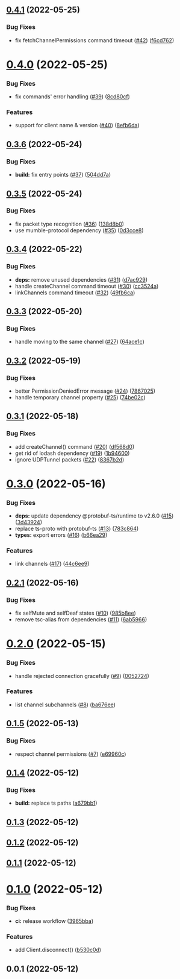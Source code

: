 

## [0.4.1](https://github.com/tf2pickup-org/simple-mumble-bot/compare/0.4.0...0.4.1) (2022-05-25)


### Bug Fixes

* fix fetchChannelPermissions command timeout ([#42](https://github.com/tf2pickup-org/simple-mumble-bot/issues/42)) ([f6cd762](https://github.com/tf2pickup-org/simple-mumble-bot/commit/f6cd7629f18b45499916cf62f258d1f7c0483c4f))

# [0.4.0](https://github.com/tf2pickup-org/simple-mumble-bot/compare/0.3.6...0.4.0) (2022-05-25)


### Bug Fixes

* fix commands' error handling ([#39](https://github.com/tf2pickup-org/simple-mumble-bot/issues/39)) ([8cd80cf](https://github.com/tf2pickup-org/simple-mumble-bot/commit/8cd80cfcb88a725b9de82a124dc57e0d0868b464))


### Features

* support for client name & version ([#40](https://github.com/tf2pickup-org/simple-mumble-bot/issues/40)) ([8efb6da](https://github.com/tf2pickup-org/simple-mumble-bot/commit/8efb6da52c8139034245e02faef3486d882e769a))

## [0.3.6](https://github.com/tf2pickup-org/simple-mumble-bot/compare/0.3.5...0.3.6) (2022-05-24)


### Bug Fixes

* **build:** fix entry points ([#37](https://github.com/tf2pickup-org/simple-mumble-bot/issues/37)) ([504dd7a](https://github.com/tf2pickup-org/simple-mumble-bot/commit/504dd7a2624b4d774f592215de942d5d890680fd))

## [0.3.5](https://github.com/tf2pickup-org/simple-mumble-bot/compare/0.3.4...0.3.5) (2022-05-24)


### Bug Fixes

* fix packet type recognition ([#36](https://github.com/tf2pickup-org/simple-mumble-bot/issues/36)) ([138d8b0](https://github.com/tf2pickup-org/simple-mumble-bot/commit/138d8b0f45cdaebd958c0180b0db27ede1a71492))
* use mumble-protocol dependency ([#35](https://github.com/tf2pickup-org/simple-mumble-bot/issues/35)) ([0d3cce8](https://github.com/tf2pickup-org/simple-mumble-bot/commit/0d3cce8efdcb821c9252322e366d56e28b077739))

## [0.3.4](https://github.com/tf2pickup-org/simple-mumble-bot/compare/0.3.3...0.3.4) (2022-05-22)


### Bug Fixes

* **deps:** remove unused dependencies ([#31](https://github.com/tf2pickup-org/simple-mumble-bot/issues/31)) ([d7ac929](https://github.com/tf2pickup-org/simple-mumble-bot/commit/d7ac9293b400924c68a0513c86f4473d361a736f))
* handle createChannel command timeout ([#30](https://github.com/tf2pickup-org/simple-mumble-bot/issues/30)) ([cc3524a](https://github.com/tf2pickup-org/simple-mumble-bot/commit/cc3524abac21a776eb659c7317c65a83d11c66c2))
* linkChannels command timeout ([#32](https://github.com/tf2pickup-org/simple-mumble-bot/issues/32)) ([49fb6ca](https://github.com/tf2pickup-org/simple-mumble-bot/commit/49fb6cabbc19ae251ea5b0b36bdbec574df20a36))

## [0.3.3](https://github.com/tf2pickup-org/simple-mumble-bot/compare/0.3.2...0.3.3) (2022-05-20)


### Bug Fixes

* handle moving to the same channel ([#27](https://github.com/tf2pickup-org/simple-mumble-bot/issues/27)) ([64ace1c](https://github.com/tf2pickup-org/simple-mumble-bot/commit/64ace1c929768ec2121692414c5d9947a67b9061))

## [0.3.2](https://github.com/tf2pickup-org/simple-mumble-bot/compare/0.3.1...0.3.2) (2022-05-19)


### Bug Fixes

* better PermissionDeniedError message ([#24](https://github.com/tf2pickup-org/simple-mumble-bot/issues/24)) ([7867025](https://github.com/tf2pickup-org/simple-mumble-bot/commit/78670254da2496182ec45a424efbab461ed78d1e))
* handle temporary channel property ([#25](https://github.com/tf2pickup-org/simple-mumble-bot/issues/25)) ([74be02c](https://github.com/tf2pickup-org/simple-mumble-bot/commit/74be02c67d4f48bb30d980be503f0c835ceb4219))

## [0.3.1](https://github.com/tf2pickup-org/simple-mumble-bot/compare/0.3.0...0.3.1) (2022-05-18)


### Bug Fixes

* add createChannel() command ([#20](https://github.com/tf2pickup-org/simple-mumble-bot/issues/20)) ([df568d0](https://github.com/tf2pickup-org/simple-mumble-bot/commit/df568d0e0dfd0ca9cbf0ab5b4b9a35d8aed781a2))
* get rid of lodash dependency ([#19](https://github.com/tf2pickup-org/simple-mumble-bot/issues/19)) ([1b94600](https://github.com/tf2pickup-org/simple-mumble-bot/commit/1b9460021713cd8d3f401b2caa39a1bbfaf551fe))
* ignore UDPTunnel packets ([#22](https://github.com/tf2pickup-org/simple-mumble-bot/issues/22)) ([8367b2d](https://github.com/tf2pickup-org/simple-mumble-bot/commit/8367b2d8cb4d64b2b653b2592bd7d0fe824c5b26))

# [0.3.0](https://github.com/tf2pickup-org/simple-mumble-bot/compare/0.2.1...0.3.0) (2022-05-16)


### Bug Fixes

* **deps:** update dependency @protobuf-ts/runtime to v2.6.0 ([#15](https://github.com/tf2pickup-org/simple-mumble-bot/issues/15)) ([3d43924](https://github.com/tf2pickup-org/simple-mumble-bot/commit/3d439248610561d484d0aca238677b84e6df90cb))
* replace ts-proto with protobuf-ts ([#13](https://github.com/tf2pickup-org/simple-mumble-bot/issues/13)) ([783c864](https://github.com/tf2pickup-org/simple-mumble-bot/commit/783c864034d344e8456fa95ba3a1686bb97667d9))
* **types:** export errors ([#16](https://github.com/tf2pickup-org/simple-mumble-bot/issues/16)) ([b66ea29](https://github.com/tf2pickup-org/simple-mumble-bot/commit/b66ea2967a4b27482db37de9b29ce6606e9f865c))


### Features

* link channels ([#17](https://github.com/tf2pickup-org/simple-mumble-bot/issues/17)) ([44c6ee9](https://github.com/tf2pickup-org/simple-mumble-bot/commit/44c6ee90cf70eb971701722e3d60cbcf4be81f96))

## [0.2.1](https://github.com/tf2pickup-org/simple-mumble-bot/compare/0.2.0...0.2.1) (2022-05-16)


### Bug Fixes

* fix selfMute and selfDeaf states ([#10](https://github.com/tf2pickup-org/simple-mumble-bot/issues/10)) ([985b8ee](https://github.com/tf2pickup-org/simple-mumble-bot/commit/985b8ee508ccc37cf9b1b9bb4c645da3e632e3ee))
* remove tsc-alias from dependencies ([#11](https://github.com/tf2pickup-org/simple-mumble-bot/issues/11)) ([6ab5966](https://github.com/tf2pickup-org/simple-mumble-bot/commit/6ab5966d36cab8ab574790d777441d3957fd1af5))

# [0.2.0](https://github.com/tf2pickup-org/simple-mumble-bot/compare/0.1.5...0.2.0) (2022-05-15)


### Bug Fixes

* handle rejected connection gracefully ([#9](https://github.com/tf2pickup-org/simple-mumble-bot/issues/9)) ([0052724](https://github.com/tf2pickup-org/simple-mumble-bot/commit/00527242c4022e4be9e3b0d8e0d24a3a8c0b9c0d))


### Features

* list channel subchannels ([#8](https://github.com/tf2pickup-org/simple-mumble-bot/issues/8)) ([ba676ee](https://github.com/tf2pickup-org/simple-mumble-bot/commit/ba676eeb7da1d009ddef7b104e6e466db6a264b3))

## [0.1.5](https://github.com/tf2pickup-org/simple-mumble-bot/compare/0.1.4...0.1.5) (2022-05-13)


### Bug Fixes

* respect channel permissions ([#7](https://github.com/tf2pickup-org/simple-mumble-bot/issues/7)) ([e69960c](https://github.com/tf2pickup-org/simple-mumble-bot/commit/e69960cb530fdc6ef496727be3ddb58fe83dc64b))

## [0.1.4](https://github.com/tf2pickup-org/simple-mumble-bot/compare/0.1.3...0.1.4) (2022-05-12)


### Bug Fixes

* **build:** replace ts paths ([a679bb1](https://github.com/tf2pickup-org/simple-mumble-bot/commit/a679bb1ed5b0a45d421e887048661a7dd885a934))

## [0.1.3](https://github.com/tf2pickup-org/simple-mumble-bot/compare/0.1.2...0.1.3) (2022-05-12)

## [0.1.2](https://github.com/tf2pickup-org/simple-mumble-bot/compare/0.1.1...0.1.2) (2022-05-12)

## [0.1.1](https://github.com/tf2pickup-org/simple-mumble-bot/compare/0.1.0...0.1.1) (2022-05-12)

# [0.1.0](https://github.com/tf2pickup-org/simple-mumble-bot/compare/0.0.1...0.1.0) (2022-05-12)


### Bug Fixes

* **ci:** release workflow ([3965bba](https://github.com/tf2pickup-org/simple-mumble-bot/commit/3965bba74333f9282fcc5bf0d88a366e73d8bc4b))


### Features

* add Client.disconnect() ([b530c0d](https://github.com/tf2pickup-org/simple-mumble-bot/commit/b530c0dc26e666eed311fbe3b1d122ebca03c257))

## 0.0.1 (2022-05-12)
